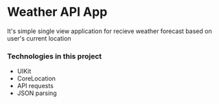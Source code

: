 # Weather API App

It's simple single view application for recieve weather forecast based on user's current location

### Technologies in this project
- UIKit
- CoreLocation 
- API requests
- JSON parsing
